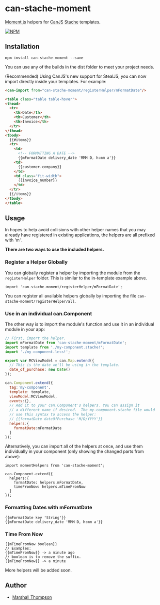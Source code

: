 # can-stache-moment
[Moment.js](http://momentjs.com/) helpers for [CanJS](http://canjs.com/index.html) [Stache](http://canjs.com/docs/can.stache.html) templates.

[![NPM](https://nodei.co/npm/can-stache-moment.png?downloads=true&downloadRank=true&stars=true)](https://nodei.co/npm/can-stache-moment/)

## Installation
```
npm install can-stache-moment --save
```

You can use any of the builds in the dist folder to meet your project needs.

(Recommended) Using CanJS's new support for StealJS, you can now import directly inside your templates.  For example:
```html
<can-import from="can-stache-moment/registerHelper/mFormatDate"/>

<table class="table table-hover">
<thead>
  <tr>
    <th>Date</th>
    <th>Customer</th>
    <th>Invoice</th>
  </tr>
</thead>
<tbody>
  {{#items}}
  <tr>
    <td>
      <!-- FORMATTING A DATE -->
      {{mFormatDate delivery_date 'MMM D, h:mm a'}}
    <td>
      {{customer.company}}
    </td>
    <td class="fit-width">
      {{invoice_number}}
    </td>
  </tr>
  {{/items}}
</tbody>
</table>
```

## Usage

In hopes to help avoid collisions with other helper names that you may already have registered in existing applications, the helpers are all prefixed with 'm'.

**There are two ways to use the included helpers.**

### Register a Helper Globally
You can globally register a helper by importing the module from the `registerHelper` folder.  This is similar to the in-template example above.
```
import 'can-stache-moment/registerHelper/mFormatDate';
```

You can register all available helpers globally by importing the file `can-stache-moment/registerHelper/all`.

### Use in an individual can.Component
The other way is to import the module's function and use it in an individual module in your app:
```js
// First, import the helper.
import mFormatDate from 'can-stache-moment/mFormatDate';
import template from './my-component.stache!';
import './my-component.less!';

export var MCViewModel = can.Map.extend({
  // This is the date we'll be using in the template.
  date_of_purchase: new Date()
});

can.Component.extend({
  tag:'my-component',
  template: template,
  viewModel:MCViewModel,
  events:{},
  // Add it to your can.Component's helpers. You can assign it 
  // a different name if desired.  The my-component.stache file would
  // use this syntax to access the helper: 
  // {{formatDate dateOfPurchase 'M/D/YYYY'}}
  helpers:{
    formatDate:mFormatDate
  }
});
```

Alternatively, you can import all of the helpers at once, and use them individually in your component (only showing the changed parts from above):
```
import momentHelpers from 'can-stache-moment';

can.Component.extend({
  helpers:{
    formatDate: helpers.mFormatDate,
    timeFromNow: helpers.mTimeFromNow
  }
});
```

### Formatting Dates with mFormatDate
```
{{mFormatDate key 'String'}}
{{mFormatDate delivery_date 'MMM D, h:mm a'}}
```

### Time From Now
```
{{mTimeFromNow boolean}}
// Examples:
{{mTimeFromNow}} -> a minute ago
// boolean is to remove the suffix.
{{mTimeFromNow}} -> a minute
```


More helpers will be added soon.

## Author

- [Marshall Thompson](https://github.com/marshallswain)